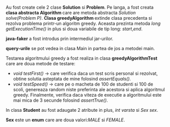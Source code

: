 <html>
  <head>
  </head>
  <body>
    <p>Au fost create cele 2 clase <strong>Solution</strong> si <strong>Problem</strong>. Pe langa, a fost creata <strong> clasa abstracta Algorithm </strong> care are metoda abstracta <em>Solution solve(Problem P)</em>. <strong> Clasa greedyAlgorithm </strong> extinde clasa precedenta si rezolva problema printr-un algoritm greedy. Aceasta prezinta metoda <em>long getExecutionTime()</em> in plus si doua variabile de tip long: <em>start</em>,<em>end</em>.</p> 
    <p><strong>java-faker</strong> a fost introdus prin intermediul jar-urilor. </p>
    <p><strong>query-urile</strong> se pot vedea in clasa Main in partea de jos a metodei main.</p>
    <p>Testarea algoritmului greedy a fost realiza in clasa <strong>greedyAlgorithmTest</strong> care are doua metode de testare:
      <ul>
        <li><em>void testFirst()</em> -> care verifica daca un test scris personal si rezolvat, obtine solutia asteptata de mine folosind <em>assertEquals()</em>.</li>
        <li><em>void testSpeed()</em> -> care pe o macheta de 100 de studenti si 100 de scoli, genereaza random niste preferinta ale acestora si aplica algoritmul greedy. Finalmente, verifica daca viteza de executie a algoritmului este mai mica de 3 secunde folosind <em>assertTrue()</em>.</li>
      </ul>  
    </p>
    <p>
      In clasa <strong>Student</strong> au fost adaugate 2 atribute in plus, <em>int varsta</em> si <em>Sex sex</em>.
    </p>
    <p>
      <strong>Sex</strong> este un <strong>enum</strong> care are doua valori:<em>MALE</em> si <em>FEMALE</em>.
    </p>
  </body>
</html>
